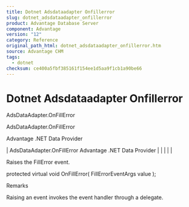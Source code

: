 ```yaml
---
title: Dotnet Adsdataadapter Onfillerror
slug: dotnet_adsdataadapter_onfillerror
product: Advantage Database Server
component: Advantage
version: "12"
category: Reference
original_path_html: dotnet_adsdataadapter_onfillerror.htm
source: Advantage CHM
tags:
  - dotnet
checksum: ce400a5fbf385161f154ee1d5aa9f1cb1a90be66
---
```


# Dotnet Adsdataadapter Onfillerror

AdsDataAdapter.OnFillError

AdsDataAdapter.OnFillError

Advantage .NET Data Provider

| AdsDataAdapter.OnFillError  Advantage .NET Data Provider |  |  |  |  |

Raises the FillError event.

protected virtual void OnFillError( FillErrorEventArgs value );

Remarks

Raising an event invokes the event handler through a delegate.

